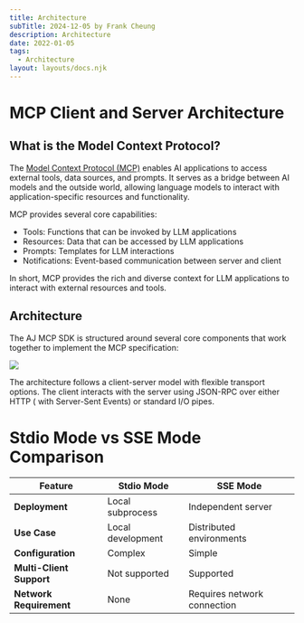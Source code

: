 ```yaml
---
title: Architecture
subTitle: 2024-12-05 by Frank Cheung
description: Architecture
date: 2022-01-05
tags:
  - Architecture
layout: layouts/docs.njk
---
```


# MCP Client and Server Architecture

## What is the Model Context Protocol?

The [Model Context Protocol (MCP)](https://modelcontextprotocol.io/introduction) enables AI applications to access external tools, data sources, and
prompts. It serves as a bridge between AI models and the outside world, allowing language models to interact with application-specific resources and
functionality.

MCP provides several core capabilities:

- Tools: Functions that can be invoked by LLM applications
- Resources: Data that can be accessed by LLM applications
- Prompts: Templates for LLM interactions
- Notifications: Event-based communication between server and client

In short, MCP provides the rich and diverse context for LLM applications to interact with external resources and tools.

## Architecture

The AJ MCP SDK is structured around several core components that work together to implement the MCP specification:

![](/asset/imgs/a-1.jpg)

The architecture follows a client-server model with flexible transport options. The client interacts with the server using JSON-RPC over either HTTP (
with Server-Sent Events) or standard I/O pipes.


# Stdio Mode vs SSE Mode Comparison

| Feature            | Stdio Mode                  | SSE Mode                     |
|--------------------|-----------------------------|------------------------------|
| **Deployment**     | Local subprocess            | Independent server           |
| **Use Case**       | Local development           | Distributed environments     |
| **Configuration**  | Complex                     | Simple                       |
| **Multi-Client Support** | Not supported             | Supported                    |
| **Network Requirement**  | None                      | Requires network connection  |